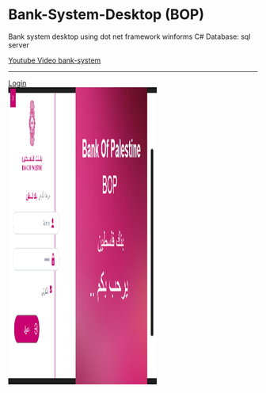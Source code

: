 # Bank-System-Desktop (BOP)
Bank system desktop using dot net framework winforms C#
Database: sql server


<a href="https://www.youtube.com/watch?v=TP9_nCVHW5Y&t=296s">Youtube Video bank-system</a>
<br>

<hr>

<a href="https://github.com/saeednassir/Bank-System-Desktop/blob/main/Forms/frmLogin.cs">Login</a>
<br>
<img align="" alt="saeednassir" width="300" height="600" src="BankOfPalestineSystemDesktopAppPresentationLayer/images/Login.png"/>

<br>
